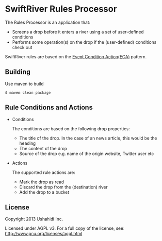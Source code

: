# SwiftRiver Rules Processor
The Rules Processor is an application that:
* Screens a drop before it enters a river using a set of user-defined conditions 
* Performs some operation(s) on the drop if the (user-defined) conditions check out

SwiftRiver rules are based on the [Event Condition Action(ECA)](http://en.wikipedia.org/wiki/Event_condition_action) pattern.

## Building
Use maven to build

	$ maven clean package

## Rule Conditions and Actions
* Conditions

	The conditions are based on the following drop properties:

	* The title of the drop. In the case of an news article, this would be the heading
	* The content of the drop
	* Source of the drop e.g. name of the origin website, Twitter user etc

* Actions

	The supported rule actions are:
	
	* Mark the drop as read
	* Discard the drop from the (destination) river
	* Add the drop to a bucket

## License
Copyright 2013 Ushahidi Inc.

Licensed under AGPL v3. For a full copy of the license, see: http://www.gnu.org/licenses/agpl.html
 